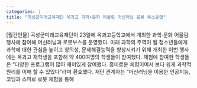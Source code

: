```yaml
---
categories: j
title: "곡성군미래교육재단 옥과고 과학∙문화 어울림 머신러닝 로봇 부스운영"
---
```

[월간인물] 곡성군미래교육재단이 23일에 옥과고등학교에서 개최한 과학∙문화 어울림 행사에 참여해 머신러닝과 로봇부스를 운영했다. 미래 과학의 주역이 될 청소년들에게 과학에 대한 관심을 높이고 창의성, 문제해결능력을 향상시키기 위해 개최한 이번 행사에는 옥과고 재학생을 포함해 약 400여명의 학생들이 참여했다. 체험에 참여한 학생들은 “다양한 프로그램이 많아 재미있게 참여했다. 흥미로운 체험이여서 보다 쉽게 과학적 원리를 이해 할 수 있었다”라며 환호했다. 재단 관계자는 “머신러닝을 이용한 인공지능, 코딩과 스피로 로봇 체험을 통해